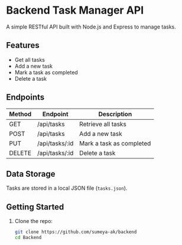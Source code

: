 # Backend Task Manager API

A simple RESTful API built with Node.js and Express to manage tasks.

## Features

- Get all tasks
- Add a new task
- Mark a task as completed
- Delete a task

## Endpoints

| Method | Endpoint       | Description              |
| ------ | -------------- | ------------------------ |
| GET    | /api/tasks     | Retrieve all tasks       |
| POST   | /api/tasks     | Add a new task           |
| PUT    | /api/tasks/:id | Mark a task as completed |
| DELETE | /api/tasks/:id | Delete a task            |

## Data Storage

Tasks are stored in a local JSON file (`tasks.json`).

## Getting Started

1. Clone the repo:

   ```bash
   git clone https://github.com/sumeya-ak/backend
   cd Backend
   ```
